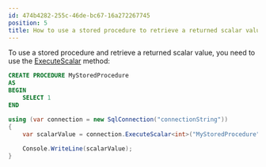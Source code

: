```yaml
---
id: 474b4282-255c-46de-bc67-16a272267745
position: 5
title: How to use a stored procedure to retrieve a returned scalar value in Dapper?
---
```


To use a stored procedure and retrieve a returned scalar value, you need to use the [ExecuteScalar](/dapper-query/selecting-scalar-values) method:

```sql
CREATE PROCEDURE MyStoredProcedure
AS
BEGIN
    SELECT 1
END
```

```csharp
using (var connection = new SqlConnection("connectionString"))
{
    var scalarValue = connection.ExecuteScalar<int>("MyStoredProcedure", commandType: CommandType.StoredProcedure);
    
    Console.WriteLine(scalarValue);
}

```